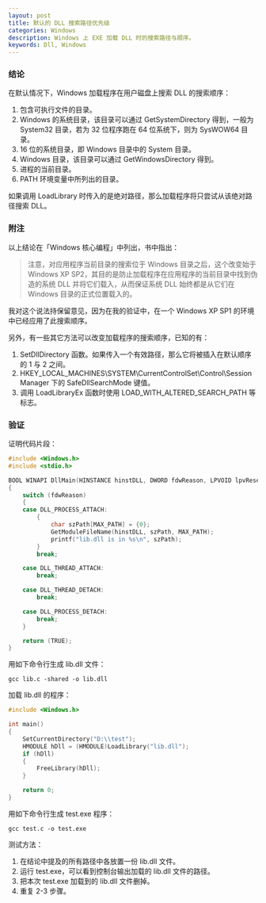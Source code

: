 ```yaml
---
layout: post
title: 默认的 DLL 搜索路径优先级
categories: Windows
description: Windows 上 EXE 加载 DLL 时的搜索路径与顺序。
keywords: Dll, Windows
---
```


### 结论

在默认情况下，Windows 加载程序在用户磁盘上搜索 DLL 的搜索顺序：

1. 包含可执行文件的目录。
2. Windows 的系统目录，该目录可以通过 GetSystemDirectory 得到，一般为 System32 目录，若为 32 位程序跑在 64 位系统下，则为 SysWOW64 目录。
3. 16 位的系统目录，即 Windows 目录中的 System 目录。
4. Windows 目录，该目录可以通过 GetWindowsDirectory 得到。
5. 进程的当前目录。
6. PATH 环境变量中所列出的目录。

如果调用 LoadLibrary 时传入的是绝对路径，那么加载程序将只尝试从该绝对路径搜索 DLL<!-- more -->。

### 附注

以上结论在「Windows 核心编程」中列出，书中指出：

> 注意，对应用程序当前目录的搜索位于 Windows 目录之后，这个改变始于 Windows XP SP2，其目的是防止加载程序在应用程序的当前目录中找到伪造的系统 DLL 并将它们载入，从而保证系统 DLL 始终都是从它们在 Windows 目录的正式位置载入的。

我对这个说法持保留意见，因为在我的验证中，在一个 Windows XP SP1 的环境中已经应用了此搜索顺序。

另外，有一些其它方法可以改变加载程序的搜索顺序，已知的有：

1. SetDllDirectory 函数。如果传入一个有效路径，那么它将被插入在默认顺序的 1 与 2 之间。
2. HKEY\_LOCAL\_MACHINES\SYSTEM\CurrentControlSet\Control\Session Manager 下的 SafeDllSearchMode 键值。
3. 调用 LoadLibraryEx 函数时使用 LOAD\_WITH\_ALTERED\_SEARCH\_PATH 等标志。

### 验证

证明代码片段：

```c
#include <Windows.h>
#include <stdio.h>

BOOL WINAPI DllMain(HINSTANCE hinstDLL, DWORD fdwReason, LPVOID lpvReserved)
{
    switch (fdwReason)
    {
    case DLL_PROCESS_ATTACH:
        {
            char szPath[MAX_PATH] = {0};
            GetModuleFileName(hinstDLL, szPath, MAX_PATH);
            printf("lib.dll is in %s\n", szPath);
        }
        break;

    case DLL_THREAD_ATTACH:
        break;

    case DLL_THREAD_DETACH:
        break;

    case DLL_PROCESS_DETACH:
        break;
    }

    return (TRUE);
}
```

用如下命令行生成 lib.dll 文件：

`gcc lib.c -shared -o lib.dll`

加载 lib.dll 的程序：

```c
#include <Windows.h>

int main()
{
    SetCurrentDirectory("D:\\test");
    HMODULE hDll = (HMODULE)LoadLibrary("lib.dll");
    if (hDll)
    {
        FreeLibrary(hDll);
    }

    return 0;
}
```

用如下命令行生成 test.exe 程序：

`gcc test.c -o test.exe`

测试方法：

1. 在结论中提及的所有路径中各放置一份 lib.dll 文件。
2. 运行 test.exe，可以看到控制台输出加载的 lib.dll 文件的路径。
3. 把本次 test.exe 加载到的 lib.dll 文件删掉。
4. 重复 2-3 步骤。
